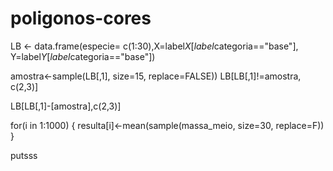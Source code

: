 # poligonos-cores

LB <- data.frame(especie= c(1:30),X=label$X[label$categoria=="base"], Y=label$Y[label$categoria=="base"]) 


amostra<-sample(LB[,1], size=15, replace=FALSE))
LB[LB[,1]!=amostra, c(2,3)]

LB[LB[,1]-[amostra],c(2,3)]



for(i in 1:1000)
 {
  resulta[i]<-mean(sample(massa_meio,  size=30, replace=F))
 }
 




putsss
